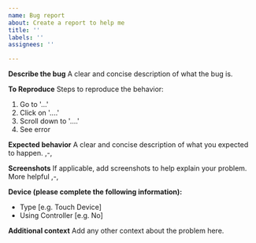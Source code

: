```yaml
---
name: Bug report
about: Create a report to help me
title: ''
labels: ''
assignees: ''

---
```


**Describe the bug**
A clear and concise description of what the bug is.

**To Reproduce**
Steps to reproduce the behavior:
1. Go to '...'
2. Click on '....'
3. Scroll down to '....'
4. See error

**Expected behavior**
A clear and concise description of what you expected to happen. ,-,

**Screenshots**
If applicable, add screenshots to help explain your problem. More helpful ,-,

**Device (please complete the following information):**
 - Type [e.g. Touch Device]
 - Using Controller [e.g. No]

**Additional context**
Add any other context about the problem here.
